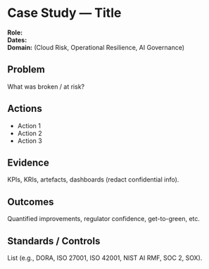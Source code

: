 # Case Study — Title
**Role:**  
**Dates:**  
**Domain:** (Cloud Risk, Operational Resilience, AI Governance)

## Problem
What was broken / at risk?

## Actions
- Action 1
- Action 2
- Action 3

## Evidence
KPIs, KRIs, artefacts, dashboards (redact confidential info).

## Outcomes
Quantified improvements, regulator confidence, get-to-green, etc.

## Standards / Controls
List (e.g., DORA, ISO 27001, ISO 42001, NIST AI RMF, SOC 2, SOX).
